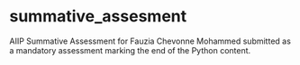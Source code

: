 # summative_assesment
AIIP Summative Assessment for Fauzia Chevonne Mohammed
submitted as a mandatory assessment marking the end of the Python content.
